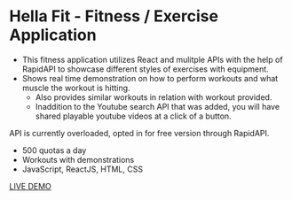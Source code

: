 # Hella Fit - Fitness / Exercise Application

- This fitness application utilizes React and mulitple APIs with the help of RapidAPI to showcase different styles of exercises with equipment.
- Shows real time demonstration on how to perform workouts and what muscle the workout is hitting.
  - Also provides similar workouts in relation with workout provided.
  - Inaddition to the Youtube search API that was added, you will have shared playable youtube videos at a click of a button.

API is currently overloaded, opted in for free version through RapidAPI.
  - 500 quotas a day 
  - Workouts with demonstrations
  - JavaScript, ReactJS, HTML, CSS 

[LIVE DEMO](https://hella-fit.netlify.app/)

<img src='https://user-images.githubusercontent.com/67409144/188248722-4e6d625b-ebd1-4e2d-b467-17a82abc36f2.png' alt='' />
